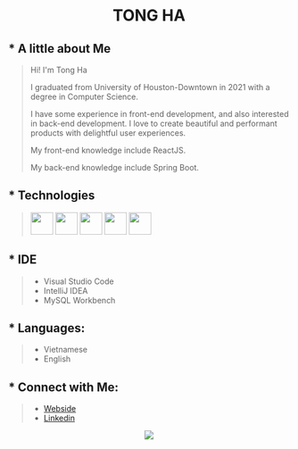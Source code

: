 # <p align="CENTER">TONG HA</p>

## * A little about Me
> Hi! I'm Tong Ha
> 
> I graduated from University of Houston-Downtown in 2021 with a degree in Computer Science.
> 
> I have some experience in front-end development, and also interested in back-end development. I love to create beautiful and performant products with delightful user experiences.
> 
> My front-end knowledge include ReactJS.
> 
> My back-end knowledge include Spring Boot.

## * Technologies

> <img width="40" src="https://img.icons8.com/color/48/000000/java-coffee-cup-logo--v1.png"/>  <img width="40" src="https://img.icons8.com/color/48/000000/c-sharp-logo-2.png"/>  <img width="40" src="https://img.icons8.com/color/48/000000/html-5--v1.png"/>  <img width="40" src="https://img.icons8.com/color/48/000000/css3.png"/>  <img width="40" src="https://img.icons8.com/color/48/000000/mysql-logo.png"/>

## * IDE
>  * Visual Studio Code
>  * IntelliJ IDEA
>  * MySQL Workbench

## * Languages: 
> * Vietnamese
> * English

## * Connect with Me: 
> * [Webside](https://tongha.tech)
> * [Linkedin](https://www.linkedin.com/in/tong-ha)

<p align="center">
<img src="https://github-readme-stats.vercel.app/api?username=KevinHa59&&show_icons=true&title_color=ffffff&icon_color=2085ff&text_color=daf7dc&bg_color=0d1117">
  </p>

